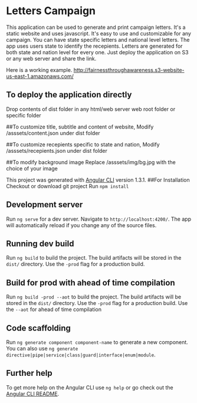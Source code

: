 # Letters Campaign

This application can be used to generate and print campaign letters. It's a static website and uses javascript. It's easy to use and customizable for any campaign. You can have state specific letters and national level letters. The app uses users state to identify the recepients. Letters are generated for both state and nation level for every one.
Just deploy the application on S3 or any web server and share the link.
  
Here is a working example.
http://fairnessthroughawareness.s3-website-us-east-1.amazonaws.com/


## To deploy the application directly
Drop contents of dist folder in any html/web server web root folder or specific folder 

##To customize title, subtitle and content of website, Modify /asssets/content.json under dist folder

##To customize recepients specific to state and nation, Modify /asssets/recepients.json under dist folder

##To modify background image
Replace /asssets/img/bg.jpg with the choice of your image




This project was generated with [Angular CLI](https://github.com/angular/angular-cli) version 1.3.1.
##For Installation
Checkout or download git project
Run `npm install`

## Development server

Run `ng serve` for a dev server. Navigate to `http://localhost:4200/`. The app will automatically reload if you change any of the source files.

## Running dev build

Run `ng build` to build the project. The build artifacts will be stored in the `dist/` directory. Use the `-prod` flag for a production build.

## Build for prod with ahead of time compilation

Run `ng build -prod --aot` to build the project. The build artifacts will be stored in the `dist/` directory. Use the `-prod` flag for a production build. Use the `--aot` for ahead of time compilation


## Code scaffolding

Run `ng generate component component-name` to generate a new component. You can also use `ng generate directive|pipe|service|class|guard|interface|enum|module`.

## Further help

To get more help on the Angular CLI use `ng help` or go check out the [Angular CLI README](https://github.com/angular/angular-cli/blob/master/README.md).
